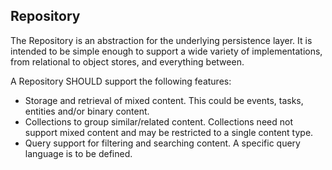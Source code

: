 ## Repository

The Repository is an abstraction for the underlying persistence layer. It is intended to be simple enough to support
a wide variety of implementations, from relational to object stores, and everything between.

A Repository SHOULD support the following features:

* Storage and retrieval of mixed content. This could be events, tasks, entities and/or binary content.
* Collections to group similar/related content. Collections need not support mixed content and may be restricted to a single content type.
* Query support for filtering and searching content. A specific query language is to be defined.

